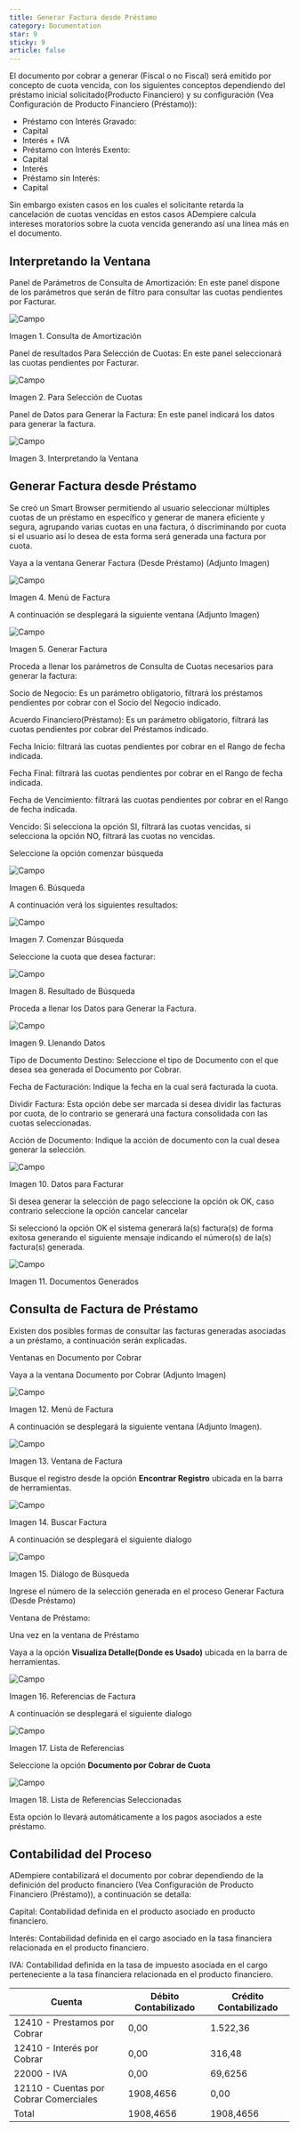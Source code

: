 ```yaml
---
title: Generar Factura desde Préstamo
category: Documentation
star: 9
sticky: 9
article: false
---
```


El documento por cobrar a generar (Fiscal o no Fiscal) será emitido por concepto de cuota vencida, con los siguientes conceptos dependiendo del préstamo inicial solicitado(Producto Financiero) y su configuración (Vea Configuración de Producto Financiero (Préstamo)):

  - Préstamo con Interés Gravado:
  - Capital
  - Interés + IVA
  - Préstamo con Interés Exento:
  - Capital
  - Interés
  - Préstamo sin Interés:
  - Capital

Sin embargo existen casos en los cuales el solicitante retarda la cancelación de cuotas vencidas en estos casos ADempiere calcula intereses moratorios sobre la cuota vencida generando así una línea más en el documento.

## Interpretando la Ventana

Panel de Parámetros de Consulta de Amortización: En este panel dispone de los parámetros que serán de filtro para consultar las cuotas pendientes por Facturar.

![Campo](/assets/img/docs/loan-management/lom-loan-image12.png)

Imagen 1. Consulta de Amortización

Panel de resultados Para Selección de Cuotas: En este panel seleccionará las cuotas pendientes por Facturar.

![Campo](/assets/img/docs/loan-management/lom-loan-image13.png)

Imagen 2. Para Selección de Cuotas

Panel de Datos para Generar la Factura: En este panel indicará los datos para generar la factura.

![Campo](/assets/img/docs/loan-management/lom-loan-image14.png)

Imagen 3. Interpretando la Ventana

## Generar Factura desde Préstamo

Se creó un Smart Browser permitiendo al usuario seleccionar múltiples cuotas de un préstamo en específico y generar de manera eficiente y segura, agrupando varias cuotas en una factura, ó discriminando por cuota si el usuario así lo desea de esta forma será generada una factura por cuota.

Vaya a la ventana Generar Factura (Desde Préstamo) (Adjunto Imagen)

![Campo](/assets/img/docs/loan-management/lom-loan-image15.png)

Imagen 4. Menú de Factura

A continuación se desplegará la siguiente ventana (Adjunto Imagen)

![Campo](/assets/img/docs/loan-management/lom-loan-image16.png)

Imagen 5. Generar Factura

Proceda a llenar los parámetros de Consulta de Cuotas necesarios para generar la factura:

Socio de Negocio: Es un parámetro obligatorio, filtrará los préstamos pendientes por cobrar con el Socio del Negocio indicado.

Acuerdo Financiero(Préstamo): Es un parámetro obligatorio, filtrará las cuotas pendientes por cobrar del Préstamos indicado.

Fecha Inicio: filtrará las cuotas pendientes por cobrar en el Rango de fecha indicada.

Fecha Final: filtrará las cuotas pendientes por cobrar en el Rango de fecha indicada.

Fecha de Vencimiento: filtrará las cuotas pendientes por cobrar en el Rango de fecha indicada.

Vencido: Si selecciona la opción SI, filtrará las cuotas vencidas, si selecciona la opción NO, filtrará las cuotas no vencidas.

Seleccione la opción comenzar búsqueda

![Campo](/assets/img/docs/loan-management/lom-loan-image17.png)

Imagen 6. Búsqueda

A continuación verá los siguientes resultados:

![Campo](/assets/img/docs/loan-management/lom-loan-image18.png)

Imagen 7. Comenzar Búsqueda

Seleccione la cuota que desea facturar:

![Campo](/assets/img/docs/loan-management/lom-loan-image19.png)

Imagen 8. Resultado de Búsqueda

Proceda a llenar los Datos para Generar la Factura.

![Campo](/assets/img/docs/loan-management/lom-loan-image20.png)

Imagen 9. Llenando Datos

Tipo de Documento Destino: Seleccione el tipo de Documento con el que desea sea generada el Documento por Cobrar.

Fecha de Facturación: Indique la fecha en la cual será facturada la cuota.

Dividir Factura: Esta opción debe ser marcada si desea dividir las facturas por cuota, de lo contrario se generará una factura consolidada con las cuotas seleccionadas.

Acción de Documento: Indique la acción de documento con la cual desea generar la selección.

![Campo](/assets/img/docs/loan-management/lom-loan-image21.png)

Imagen 10. Datos para Facturar

Si desea generar la selección de pago seleccione la opción ok OK, caso contrario seleccione la opción cancelar cancelar

Si seleccionó la opción OK el sistema generará la(s) factura(s) de forma exitosa generando el siguiente mensaje indicando el número(s) de la(s) factura(s) generada.

![Campo](/assets/img/docs/loan-management/lom-loan-image22.png)

Imagen 11. Documentos Generados

## Consulta de Factura de Préstamo

Existen dos posibles formas de consultar las facturas generadas asociadas a un préstamo, a continuación serán explicadas.

Ventanas en Documento por Cobrar

Vaya a la ventana Documento por Cobrar (Adjunto Imagen)

![Campo](/assets/img/docs/loan-management/lom-loan-image23.png)

Imagen 12. Menú de Factura

A continuación se desplegará la siguiente ventana (Adjunto Imagen).

![Campo](/assets/img/docs/loan-management/lom-loan-image24.png)

Imagen 13. Ventana de Factura

Busque el registro desde la opción **Encontrar Registro** ubicada en la barra de herramientas.

![Campo](/assets/img/docs/loan-management/lom-loan-image25.png)

Imagen 14. Buscar Factura

A continuación se desplegará el siguiente dialogo

![Campo](/assets/img/docs/loan-management/lom-loan-image26.png)

Imagen 15. Diálogo de Búsqueda

Ingrese el número de la selección generada en el proceso Generar Factura (Desde Préstamo)

Ventana de Préstamo:

Una vez en la ventana de Préstamo

Vaya a la opción **Visualiza Detalle(Donde es Usado)** ubicada en la barra de herramientas.

![Campo](/assets/img/docs/loan-management/lom-loan-image27.png)

Imagen 16. Referencias de Factura

A continuación se desplegará el siguiente dialogo

![Campo](/assets/img/docs/loan-management/lom-loan-image28.png)

Imagen 17. Lista de Referencias

Seleccione la opción **Documento por Cobrar de Cuota**

![Campo](/assets/img/docs/loan-management/lom-loan-image29.png)

Imagen 18. Lista de Referencias Seleccionadas

Esta opción lo llevará automáticamente a los pagos asociados a este préstamo.

## Contabilidad del Proceso

ADempiere contabilizará el documento por cobrar dependiendo de la definición del producto financiero (Vea Configuración de Producto Financiero (Préstamo)), a continuación se detalla:

Capital: Contabilidad definida en el producto asociado en producto financiero.

Interés: Contabilidad definida en el cargo asociado en la tasa financiera relacionada en el producto financiero.

IVA: Contabilidad definida en la tasa de impuesto asociada en el cargo perteneciente a la tasa financiera relacionada en el producto financiero.

| Cuenta | Débito Contabilizado | Crédito Contabilizado |
| ------ | -------------------- | --------------------- |
| 12410 - Prestamos por Cobrar | 0,00 | 1.522,36 |
| 12410 - Interés por Cobrar | 0,00 | 316,48 |
| 22000 - IVA | 0,00 | 69,6256 | 
| 12110 - Cuentas por Cobrar Comerciales | 1908,4656 | 0,00 |
| Total | 1908,4656 | 1908,4656 |